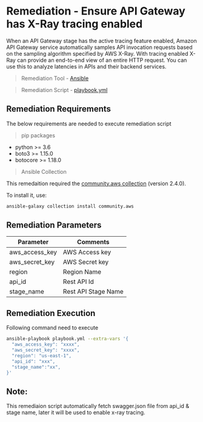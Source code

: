 # Remediation - Ensure API Gateway has X-Ray tracing enabled
When an API Gateway stage has the active tracing feature enabled, Amazon API Gateway service automatically samples API invocation requests based on the sampling algorithm specified by AWS X-Ray.
With tracing enabled X-Ray can provide an end-to-end view of an entire HTTP request. You can use this to analyze latencies in APIs and their backend services.

> Remediation Tool   - [Ansible](https://www.ansible.com/)

> Remediation Script - [playbook.yml](playbook.yml)

## Remediation Requirements
The below requirements are needed to execute remediation script

> pip packages
- python >= 3.6
- boto3 >= 1.15.0
- botocore >= 1.18.0

> Ansible Collection

This remedaition required the [community.aws collection](https://galaxy.ansible.com/community/aws) (version 2.4.0).

To install it, use: 
```sh
ansible-galaxy collection install community.aws
```

## Remediation Parameters

| Parameter      | Comments              |
|----------------|-----------------------|
| aws_access_key | AWS Access key        |
| aws_secret_key | AWS Secret key        |
| region         | Region Name           |
| api_id         | Rest API Id           |
| stage_name     | Rest API Stage Name   |


## Remediation Execution
Following command need to execute
```sh
ansible-playbook playbook.yml --extra-vars '{
  "aws_access_key": "xxxx",
  "aws_secret_key": "xxxx",
  "region": "us-east-1",
  "api_id": "xxx",
  "stage_name":"xx",
}'
```

## Note:
This remediaion script automatically fetch swagger.json file from api_id & stage name, later it will be used to enable x-ray tracing.
